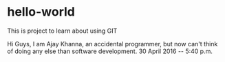 # hello-world
This is project to learn about using GIT 

Hi Guys,
I am Ajay Khanna, an accidental programmer, but now can't think of doing any else than software development.
30 April 2016 -- 5:40 p.m.


